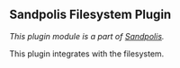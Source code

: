 ## Sandpolis Filesystem Plugin
_This plugin module is a part of [Sandpolis](https://github.com/sandpolis/sandpolis)._

This plugin integrates with the filesystem.
